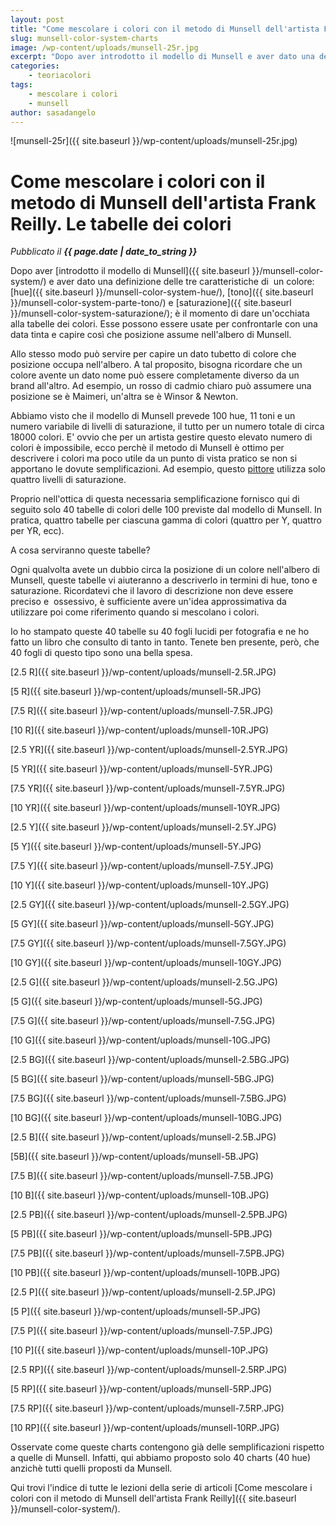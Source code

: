 ```yaml
---
layout: post
title: "Come mescolare i colori con il metodo di Munsell dell'artista Frank Reilly. Le tabelle dei colori."
slug: munsell-color-system-charts
image: /wp-content/uploads/munsell-25r.jpg
excerpt: "Dopo aver introdotto il modello di Munsell e aver dato una definizione delle tre caratteristiche di  un colore: hue, tono e saturazione; è il momento di"
categories:
    - teoriacolori
tags:
    - mescolare i colori
    - munsell
author: sasadangelo
---
```


![munsell-25r]({{ site.baseurl }}/wp-content/uploads/munsell-25r.jpg)

# Come mescolare i colori con il metodo di Munsell dell'artista Frank Reilly. Le tabelle dei colori
_Pubblicato il **{{ page.date | date_to_string }}**_

Dopo aver [introdotto il modello di Munsell]({{ site.baseurl }}/munsell-color-system/) e aver dato una definizione delle tre caratteristiche di  un colore: [hue]({{ site.baseurl }}/munsell-color-system-hue/), [tono]({{ site.baseurl }}/munsell-color-system-parte-tono/) e [saturazione]({{ site.baseurl }}/munsell-color-system-saturazione/); è il momento di dare un'occhiata alla tabelle dei colori. Esse possono essere usate per confrontarle con una data tinta e capire così che posizione assume nell'albero di Munsell.

Allo stesso modo può servire per capire un dato tubetto di colore che posizione occupa nell'albero. A tal proposito, bisogna ricordare che un colore avente un dato nome può essere completamente diverso da un brand all'altro. Ad esempio, un rosso di cadmio chiaro può assumere una posizione se è Maimeri, un'altra se è Winsor & Newton.

Abbiamo visto che il modello di Munsell prevede 100 hue, 11 toni e un numero variabile di livelli di saturazione, il tutto per un numero totale di circa 18000 colori. E' ovvio che per un artista gestire questo elevato numero di colori è impossibile, ecco perchè il metodo di Munsell è ottimo per descrivere i colori ma poco utile da un punto di vista pratico se non si apportano le dovute semplificazioni. Ad esempio, questo [pittore](https://www.fineportraitsinoil.com/) utilizza solo quattro livelli di saturazione.

Proprio nell'ottica di questa necessaria semplificazione fornisco qui di seguito solo 40 tabelle di colori delle 100 previste dal modello di Munsell. In pratica, quattro tabelle per ciascuna gamma di colori (quattro per Y, quattro per YR, ecc).

A cosa serviranno queste tabelle?

Ogni qualvolta avete un dubbio circa la posizione di un colore nell'albero di Munsell, queste tabelle vi aiuteranno a descriverlo in termini di hue, tono e saturazione. Ricordatevi che il lavoro di descrizione non deve essere preciso e  ossessivo, è sufficiente avere un'idea approssimativa da utilizzare poi come riferimento quando si mescolano i colori.

Io ho stampato queste 40 tabelle su 40 fogli lucidi per fotografia e ne ho fatto un libro che consulto di tanto in tanto. Tenete ben presente, però, che 40 fogli di questo tipo sono una bella spesa.

[2.5 R]({{ site.baseurl }}/wp-content/uploads/munsell-2.5R.JPG)

[5 R]({{ site.baseurl }}/wp-content/uploads/munsell-5R.JPG)

[7.5 R]({{ site.baseurl }}/wp-content/uploads/munsell-7.5R.JPG)

[10 R]({{ site.baseurl }}/wp-content/uploads/munsell-10R.JPG)

[2.5 YR]({{ site.baseurl }}/wp-content/uploads/munsell-2.5YR.JPG)

[5 YR]({{ site.baseurl }}/wp-content/uploads/munsell-5YR.JPG)

[7.5 YR]({{ site.baseurl }}/wp-content/uploads/munsell-7.5YR.JPG)

[10 YR]({{ site.baseurl }}/wp-content/uploads/munsell-10YR.JPG)

[2.5 Y]({{ site.baseurl }}/wp-content/uploads/munsell-2.5Y.JPG)

[5 Y]({{ site.baseurl }}/wp-content/uploads/munsell-5Y.JPG)

[7.5 Y]({{ site.baseurl }}/wp-content/uploads/munsell-7.5Y.JPG)

[10 Y]({{ site.baseurl }}/wp-content/uploads/munsell-10Y.JPG)

[2.5 GY]({{ site.baseurl }}/wp-content/uploads/munsell-2.5GY.JPG)

[5 GY]({{ site.baseurl }}/wp-content/uploads/munsell-5GY.JPG)

[7.5 GY]({{ site.baseurl }}/wp-content/uploads/munsell-7.5GY.JPG)

[10 GY]({{ site.baseurl }}/wp-content/uploads/munsell-10GY.JPG)

[2.5 G]({{ site.baseurl }}/wp-content/uploads/munsell-2.5G.JPG)

[5 G]({{ site.baseurl }}/wp-content/uploads/munsell-5G.JPG)

[7.5 G]({{ site.baseurl }}/wp-content/uploads/munsell-7.5G.JPG)

[10 G]({{ site.baseurl }}/wp-content/uploads/munsell-10G.JPG)

[2.5 BG]({{ site.baseurl }}/wp-content/uploads/munsell-2.5BG.JPG)

[5 BG]({{ site.baseurl }}/wp-content/uploads/munsell-5BG.JPG)

[7.5 BG]({{ site.baseurl }}/wp-content/uploads/munsell-7.5BG.JPG)

[10 BG]({{ site.baseurl }}/wp-content/uploads/munsell-10BG.JPG)

[2.5 B]({{ site.baseurl }}/wp-content/uploads/munsell-2.5B.JPG)

[5B]({{ site.baseurl }}/wp-content/uploads/munsell-5B.JPG)

[7.5 B]({{ site.baseurl }}/wp-content/uploads/munsell-7.5B.JPG)

[10 B]({{ site.baseurl }}/wp-content/uploads/munsell-10B.JPG)

[2.5 PB]({{ site.baseurl }}/wp-content/uploads/munsell-2.5PB.JPG)

[5 PB]({{ site.baseurl }}/wp-content/uploads/munsell-5PB.JPG)

[7.5 PB]({{ site.baseurl }}/wp-content/uploads/munsell-7.5PB.JPG)

[10 PB]({{ site.baseurl }}/wp-content/uploads/munsell-10PB.JPG)

[2.5 P]({{ site.baseurl }}/wp-content/uploads/munsell-2.5P.JPG)

[5 P]({{ site.baseurl }}/wp-content/uploads/munsell-5P.JPG)

[7.5 P]({{ site.baseurl }}/wp-content/uploads/munsell-7.5P.JPG)

[10 P]({{ site.baseurl }}/wp-content/uploads/munsell-10P.JPG)

[2.5 RP]({{ site.baseurl }}/wp-content/uploads/munsell-2.5RP.JPG)

[5 RP]({{ site.baseurl }}/wp-content/uploads/munsell-5RP.JPG)

[7.5 RP]({{ site.baseurl }}/wp-content/uploads/munsell-7.5RP.JPG)

[10 RP]({{ site.baseurl }}/wp-content/uploads/munsell-10RP.JPG)

Osservate come queste charts contengono già delle semplificazioni rispetto a quelle di Munsell. Infatti, qui abbiamo proposto solo 40 charts (40 hue) anzichè tutti quelli proposti da Munsell.

Qui trovi l'indice di tutte le lezioni della serie di articoli [Come mescolare i colori con il metodo di Munsell dell'artista Frank Reilly]({{ site.baseurl }}/munsell-color-system/).
